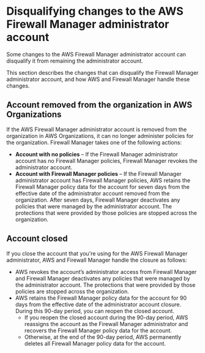 # Disqualifying changes to the AWS Firewall Manager administrator account<a name="disqualified-admin-account"></a>

Some changes to the AWS Firewall Manager administrator account can disqualify it from remaining the administrator account\. 

This section describes the changes that can disqualify the Firewall Manager administrator account, and how AWS and Firewall Manager handle these changes\. 

## Account removed from the organization in AWS Organizations<a name="admin-account-not-in-org"></a>

If the AWS Firewall Manager administrator account is removed from the organization in AWS Organizations, it can no longer administer policies for the organization\. Firewall Manager takes one of the following actions: 
+ **Account with no policies** – If the Firewall Manager administrator account has no Firewall Manager policies, Firewall Manager revokes the administrator account\. 
+ **Account with Firewall Manager policies** – If the Firewall Manager administrator account has Firewall Manager policies, AWS retains the Firewall Manager policy data for the account for seven days from the effective date of the administrator account removed from the organization\. After seven days, Firewall Manager deactivates any policies that were managed by the administrator account\. The protections that were provided by those policies are stopped across the organization\.

## Account closed<a name="closed-admin-account"></a>

If you close the account that you're using for the AWS Firewall Manager administrator, AWS and Firewall Manager handle the closure as follows: 
+ AWS revokes the account’s administrator access from Firewall Manager and Firewall Manager deactivates any policies that were managed by the administrator account\. The protections that were provided by those policies are stopped across the organization\. 
+ AWS retains the Firewall Manager policy data for the account for 90 days from the effective date of the administrator account closure\. During this 90\-day period, you can reopen the closed account\. 
  + If you reopen the closed account during the 90\-day period, AWS reassigns the account as the Firewall Manager administrator and recovers the Firewall Manager policy data for the account\. 
  + Otherwise, at the end of the 90\-day period, AWS permanently deletes all Firewall Manager policy data for the account\.